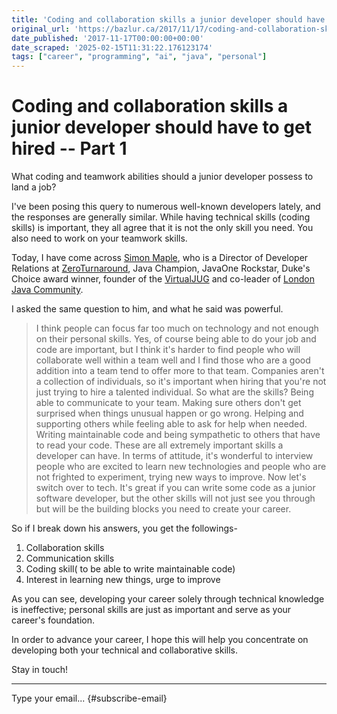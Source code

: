 ```yaml
---
title: 'Coding and collaboration skills a junior developer should have to get hired – Part 1'
original_url: 'https://bazlur.ca/2017/11/17/coding-and-collaboration-skills-a-junior-developer-should-have-to-get-hired-part-1/'
date_published: '2017-11-17T00:00:00+00:00'
date_scraped: '2025-02-15T11:31:22.176123174'
tags: ["career", "programming", "ai", "java", "personal"]
---
```


Coding and collaboration skills a junior developer should have to get hired -- Part 1
=====================================================================================

What coding and teamwork abilities should a junior developer possess to land a job?

I've been posing this query to numerous well-known developers lately, and the responses are generally similar. While having technical skills (coding skills) is important, they all agree that it is not the only skill you need. You also need to work on your teamwork skills.

Today, I have come across [Simon Maple](https://twitter.com/sjmaple), who is a Director of Developer Relations at [ZeroTurnaround](https://zeroturnaround.com/), Java Champion, JavaOne Rockstar, Duke's Choice award winner, founder of the [VirtualJUG](https://virtualjug.com/) and co-leader of [London Java Community](https://www.meetup.com/Londonjavacommunity/).

I asked the same question to him, and what he said was powerful.
> I think people can focus far too much on technology and not enough on their personal skills. Yes, of course being able to do your job and code are important, but I think it's harder to find people who will collaborate well within a team well and I find those who are a good addition into a team tend to offer more to that team. Companies aren't a collection of individuals, so it's important when hiring that you're not just trying to hire a talented individual. So what are the skills? Being able to communicate to your team. Making sure others don't get surprised when things unusual happen or go wrong. Helping and supporting others while feeling able to ask for help when needed. Writing maintainable code and being sympathetic to others that have to read your code. These are all extremely important skills a developer can have. In terms of attitude, it's wonderful to interview people who are excited to learn new technologies and people who are not frighted to experiment, trying new ways to improve. Now let's switch over to tech. It's great if you can write some code as a junior software developer, but the other skills will not just see you through but will be the building blocks you need to create your career.

So if I break down his answers, you get the followings-

1. Collaboration skills
2. Communication skills
3. Coding skill( to be able to write maintainable code)
4. Interest in learning new things, urge to improve

As you can see, developing your career solely through technical knowledge is ineffective; personal skills are just as important and serve as your career's foundation.

In order to advance your career, I hope this will help you concentrate on developing both your technical and collaborative skills.

Stay in touch!  

*** ** * ** ***

Type your email... {#subscribe-email}
